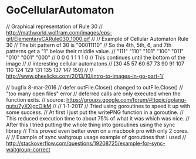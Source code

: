 # GoCellularAutomaton

// Graphical representation of Rule 30
// http://mathworld.wolfram.com/images/eps-gif/ElementaryCARule030_1000.gif
//
//  Example of Cellular Automaton Rule 30
// The bit pattern of 30 is "00011110"
// So the 4th, 5th, 6, and 7th patterns get a "1" below their middle value.
// "111" "110" "101" "100" "011" "010" "001" "000"
//   0     0     0     1     1     1     1     0
// This continues until the bottom of the image
//
// interesting cellular automatons
// [30 45 57 60 67 73 90 91 107 110 124 129 131 135 137 147 150]
//
// http://www.pheelicks.com/2013/10/intro-to-images-in-go-part-1/

//	bugfix 8-mar-2016
//	defer outFile.Close() changed to outFile.Close()
// 	"too many open files" error
//	deferred calls are only executed when the function exits.
// 	source: https://groups.google.com/forum/#!topic/golang-nuts/7yXXjgcOikM
//
// 1-1-2017
// Tried using goroutines to speed it up with some success.
// At first I just put the writePNG function in a goroutine.
// This reduced execution time to about 75% of what it was which was nice.
// After this I tried putting the whole thing into goroutines using the sync library
// This proved even better even on a macbook pro with only 2 cores.
//
// Example of sync waitgroup usage example of goroutines that I used
// http://stackoverflow.com/questions/19208725/example-for-sync-waitgroup-correct
